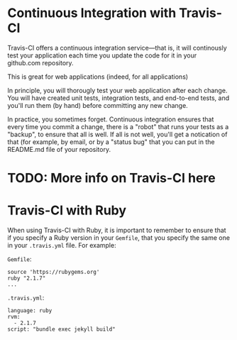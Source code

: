 # Continuous Integration with Travis-CI

Travis-CI offers a continuous integration service&mdash;that is, it will continously test your application each time you update the
code for it in your github.com repository.

This is great for web applications (indeed, for all applications)

In principle, you will thorougly test your web application after each change.  You will have 
created unit tests, integration tests, and end-to-end tests, and you'll run them (by hand) before committing any new change.

In practice, you sometimes forget.   Continuous integration ensures that every time you commit a change, there is a "robot" that 
runs your tests as a "backup", to ensure that all is well.  If all is not well, you'll get a notication of that (for example, 
by email, or by a "status bug" that you can put in the README.md file of your repository.

# TODO: More info on Travis-CI here

# Travis-CI with Ruby

When using Travis-CI with Ruby, it is important to remember to ensure that if you specify a Ruby version in your `Gemfile`, that you
specify the same one in your `.travis.yml` file.  For example:

`Gemfile`:
~~~
source 'https://rubygems.org'
ruby "2.1.7"
...
~~~

`.travis.yml`:
~~~
language: ruby
rvm:
  - 2.1.7
script: "bundle exec jekyll build"
~~~
